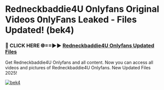 # Redneckbaddie4U Onlyfans Original Videos 0nlyFans Leaked - Files Updated! (bek4)

<h3>🔴 CLICK HERE 🌐==►► <a href="https://tinyurl.com/ehrbuxhb" rel="nofollow">Redneckbaddie4U Onlyfans Updated Files</a></h3>

Get Redneckbaddie4U Onlyfans and all content. Now you can access all videos and pictures of Redneckbaddie4U Onlyfans. New Updated Files 2025!

[![bek4](https://i.imgur.com/lVYEuWS.gif)](https://tinyurl.com/ehrbuxhb)
